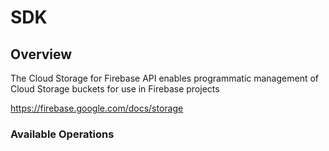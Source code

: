 # SDK

## Overview

The Cloud Storage for Firebase API enables programmatic management of Cloud Storage buckets for use in Firebase projects

<https://firebase.google.com/docs/storage>
### Available Operations

